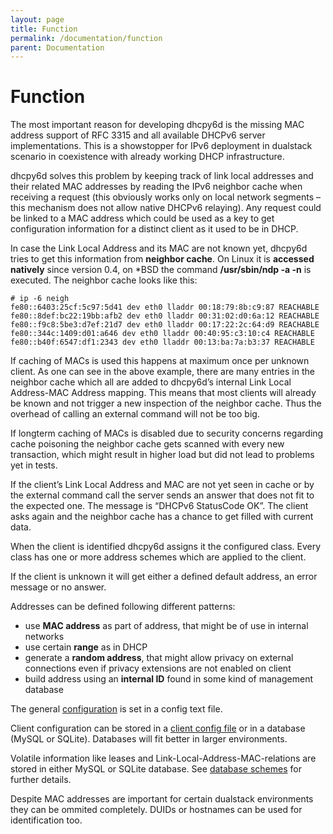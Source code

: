 ```yaml
---
layout: page
title: Function
permalink: /documentation/function
parent: Documentation
---
```


# Function

The most important reason for developing dhcpy6d is the missing MAC address support of RFC 3315 and all available DHCPv6 server implementations. This is a showstopper for IPv6 deployment in dualstack scenario in coexistence with already working DHCP infrastructure.

dhcpy6d solves this problem by keeping track of link local addresses and their related MAC addresses by reading the IPv6 neighbor cache when receiving a request (this obviously works only on local network segments – this mechanism does not allow native DHCPv6 relaying). Any request could be linked to a MAC address which could be used as a key to get configuration information for a distinct client as it used to be in DHCP.

In case the Link Local Address and its MAC are not known yet, dhcpy6d tries to get this information from **neighbor cache**. On Linux it is **accessed natively** since version 0.4, on *BSD the command **/usr/sbin/ndp -a -n** is executed. The neighbor cache looks like this:

```
# ip -6 neigh
fe80::6403:25cf:5c97:5d41 dev eth0 lladdr 00:18:79:8b:c9:87 REACHABLE
fe80::8def:bc22:19bb:afb2 dev eth0 lladdr 00:31:02:d0:6a:12 REACHABLE
fe80::f9c8:5be3:d7ef:21d7 dev eth0 lladdr 00:17:22:2c:64:d9 REACHABLE
fe80::344c:1409:d01:a646 dev eth0 lladdr 00:40:95:c3:10:c4 REACHABLE
fe80::b40f:6547:df1:2343 dev eth0 lladdr 00:13:ba:7a:b3:37 REACHABLE
```

If caching of MACs is used this happens at maximum once per unknown client. As one can see in the above example, there are many entries in the neighbor cache which all are added to dhcpy6d’s internal Link Local Address-MAC Address mapping. This means that most clients will already be known and not trigger a new inspection of the neighbor cache. Thus the overhead of calling an external command will not be too big.

If longterm caching of MACs is disabled due to security concerns regarding cache poisoning the neighbor cache gets scanned with every new transaction, which might result in higher load but did not lead to problems yet in tests.

If the client’s Link Local Address and MAC are not yet seen in cache or by the external command call the server sends an answer that does not fit to the expected one. The message is “DHCPv6 StatusCode OK”. The client asks again and the neighbor cache has a chance to get filled with current data.

When the client is identified dhcpy6d assigns it the configured class. Every class has one or more address schemes which are applied to the client.

If the client is unknown it will get either a defined default address, an error message or no answer.

Addresses can be defined following different patterns:

- use **MAC address** as part of address, that might be of use in internal networks
- use certain **range** as in DHCP
- generate a **random address**, that might allow privacy on external connections even if privacy extensions are not enabled on client
- build address using an **internal ID** found in some kind of management database

The general [configuration](https://dhcpy6d.ifw-dresden.de/documentation/config/ "Configuration") is set in a config text file.

Client configuration can be stored in a [client config file](https://dhcpy6d.ifw-dresden.de/documentation/config/client/ "Clients") or in a database (MySQL or SQLite). Databases will fit better in larger environments.

Volatile information like leases and Link-Local-Address-MAC-relations are stored in either MySQL or SQLite database. See [database schemes](https://dhcpy6d.ifw-dresden.de/documentation/sql/ "SQL") for further details.

Despite MAC addresses are important for certain dualstack environments they can be ommited completely. DUIDs or hostnames can be used for identification too.